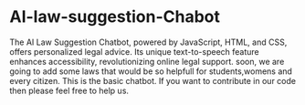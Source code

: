# AI-law-suggestion-Chabot
The AI Law Suggestion Chatbot, powered by JavaScript, HTML, and CSS, offers personalized legal advice. Its unique text-to-speech feature enhances accessibility, revolutionizing online legal support. 
soon, we are going to add some laws that would be so helpfull for students,womens and every citizen.
This is the basic chatbot. If you want to contribute in our code then please feel free to help us. 
